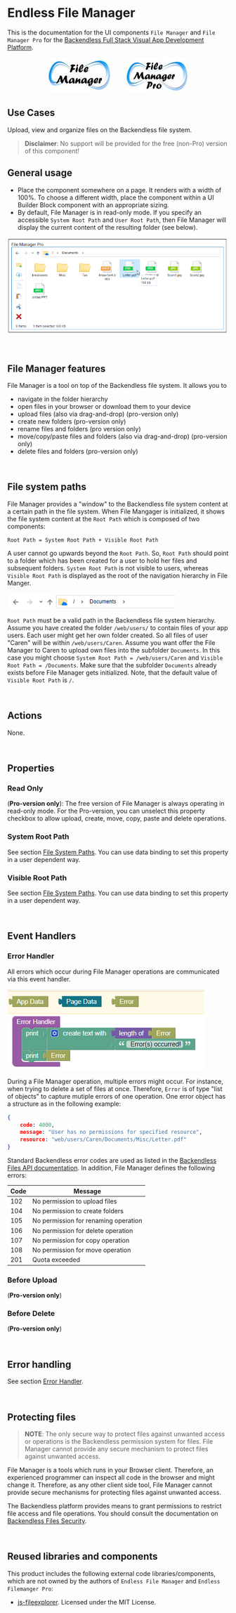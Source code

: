 # Endless File Manager

This is the documentation for the UI components ``File Manager`` and ``File Manager Pro`` for the [Backendless Full Stack Visual App Development Platform](https://backendless.com).

<center>

![Icon](./assets/IconFilemanager.jpg) &nbsp; &nbsp; &nbsp; &nbsp;
![IconPro](./assets/IconFilemanagerPro.jpg)

</center>

## Use Cases
Upload, view and organize files on the Backendless file system.

>**Disclaimer**: No support will be provided for the free (non-Pro) version of this component!

## General usage
- Place the component somewhere on a page.  It renders with a width of 100%. To choose a different width, place the component within a UI Builder Block component with an appropriate sizing.
- By default, File Manager is in read-only mode. If you specify an accessible ``System Root Path`` and ``User Root Path``, then File Manager will display the current content of the resulting folder (see below).

![Impression](./assets/Impression.png)

<br>

## File Manager features
File Manager is a tool on top of the Backendless file system. It allows you to 
- navigate in the folder hierarchy
- open files in your browser or download them to your device
- upload files (also via drag-and-drop) (pro-version only)
- create new folders (pro-version only)
- rename files and folders (pro version only)
- move/copy/paste files and folders (also via drag-and-drop) (pro-version only)
- delete files and folders (pro-version only)

<br>

## File system paths
File Manager provides a "window" to the Backendless file system content at a certain path in the file system. When File Mangager is initialized, it shows the file system content at the ``Root Path`` which is composed of two components:
```
Root Path = System Root Path + Visible Root Path
```
A user cannot go upwards beyond the ``Root Path``. So, ``Root Path`` should point to a folder which has been created for a user to hold her files and subsequent folders. ``System Root Path`` is not visible to users, whereas ``Visible Root Path`` is displayed as the root of the navigation hierarchy in File Manger.

![Navigation](./assets/Navigation.png)

``Root Path`` must be a valid path in the Backendless file system hierarchy. Assume you have created the folder ``/web/users/`` to contain files of your app users. Each user might get her own folder created. So all files of user "Caren" will be within ``/web/users/Caren``. Assume you want offer the File Manager to Caren to upload own files into the subfolder ``Documents``. In this case you might choose ``System Root Path = /web/users/Caren`` and ``Visible Root Path = /Documents``. Make sure that the subfolder ``Documents`` already exists before File Manager gets initialized. Note, that the default value of ``Visible Root Path`` is ``/``.

<br>

## Actions
None.

<br>

## Properties

### Read Only
(**Pro-version only**): The free version of File Manager is always operating in read-only mode. For the Pro-version, you can unselect this property checkbox to allow upload, create, move, copy, paste and delete operations.

### System Root Path
See section [File System Paths](#file-system-paths). You can use data binding to set this property in a user dependent way.

### Visible Root Path
See section [File System Paths](#file-system-paths). You can use data binding to set this property in a user dependent way.

<br>

## Event Handlers

### Error Handler
All errors which occur during File Manager operations are communicated via this event handler.

![Errors](./assets/Errors.png)

During a File Manager  operation, multiple errors might occur. For instance, when trying to delete a set of files at once. Therefore, ``Error`` is of type "list of objects" to capture mutiple errors of one operation. One error object has a structure as in the following example:
```json
{
    code: 4000,
    message: "User has no permissions for specified resource",
    resource: "web/users/Caren/Documents/Misc/Letter.pdf"
}
```
Standard Backendless error codes are used as listed in the [Backendless Files API documentation](https://backendless.com/docs/js/files_overview.html). In addition, File Manager defines the following errors:

| Code  |  Message                            |
| ----- | ----------------------------------- |
| 102   | No permission to upload files |
| 104   | No permission to create folders |
| 105   | No permission for renaming operation |
| 106   | No permission for delete operation |
| 107   | No permission for copy operation |
| 108   | No permission for move operation |
| 201   | Quota exceeded |

### Before Upload
(**Pro-version only**) 

### Before Delete
(**Pro-version only**) 

<br>

## Error handling
See section [Error Handler](#error-handler).

<br>

## Protecting files

> **NOTE**: The only secure way to protect files against unwanted access or operations is the Backendless permission system for files. File Manager cannot provide any secure mechanism to protect files against unwanted access.

File Manager is a tools which runs in your Browser client. Therefore, an experienced programmer can inspect all code in the browser and might change it. Therefore, as any other client side tool, File Manager cannot provide secure mechanisms for protecting files against unwanted access.

The Backendless platform provides means to grant permissions to restrict file access and file operations. You should consult the documentation on [Backendless Files Security](https://backendless.com/docs/rest/files_files_security.html). 

<br>

## Reused libraries and components
This product includes the following external code libraries/components, which are not owned by the authors of ``Endless File Manager`` and ``Endless Filemanger Pro``:

- [js-fileexplorer](https://github.com/cubiclesoft/js-fileexplorer). Licensed under the MIT License.